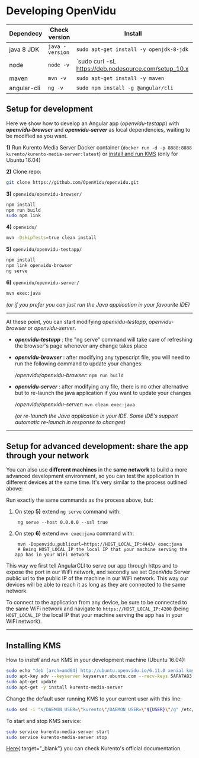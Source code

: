 
Developing OpenVidu
===================

| Dependecy     | Check version   | Install                               |
| ------------- | --------------- |-------------------------------------- |
| java 8 JDK    | `java -version` | `sudo apt-get install -y openjdk-8-jdk` |
| node          | `node -v`       | `sudo curl -sL https://deb.nodesource.com/setup_10.x | sudo bash -`<br>`sudo apt-get install -y nodejs` |
| maven         | `mvn -v`        | `sudo apt-get install -y maven`       |
| angular-cli   | `ng -v`         | `sudo npm install -g @angular/cli`    |


Setup for development
------------------

Here we show how to develop an Angular app (_openvidu-testapp_) with ***openvidu-browser*** and ***openvidu-server*** as local dependencies, waiting to be modified as you want.

**1)** Run Kurento Media Server Docker container (`docker run -d -p 8888:8888 kurento/kurento-media-server:latest`) or [install and run KMS](#installing-kms) (only for Ubuntu 16.04)

**2)** Clone repo:

```bash
git clone https://github.com/OpenVidu/openvidu.git
```

**3)** `openvidu/openvidu-browser/`

```bash
npm install
npm run build
sudo npm link
```

**4)** `openvidu/`

```bash
mvn -DskipTests=true clean install
```

**5)** `openvidu/openvidu-testapp/`

```bash
npm install
npm link openvidu-browser
ng serve
```

**6)** `openvidu/openvidu-server/`

```bash
mvn exec:java
```

*(or if you prefer you can just run the Java application in your favourite IDE)*


----------


At these point, you can start modifying *openvidu-testapp*, *openvidu-browser* or *openvidu-server*.

 - **_openvidu-testapp_** :  the "ng serve" command will take care of refreshing the browser's page whenever any change takes place

 - **_openvidu-browser_** : after modifying any typescript file, you will need to run the following command to update your changes:
 
      */openvidu/openvidu-browser*:  `npm run build`

 - **_openvidu-server_** : after modifying any file, there is no other alternative but to re-launch the java application if you want to update your changes

      */openvidu/openvidu-server*: `mvn clean exec:java`

    *(or re-launch the Java application in your IDE. Some IDE's support automatic re-launch in response to changes)*

---

Setup for advanced development: share the app through your network
------------------
You can also use **different machines** in the **same network** to build a more advanced development environment, so you can test the application in different devices at the same time. It's very similar to the process outlined above:

Run exactly the same commands as the process above, but:

1. On step **5)** extend `ng serve` command with:

        ng serve --host 0.0.0.0 --ssl true

2. On step **6)** extend `mvn exec:java` command with:

        mvn -Dopenvidu.publicurl=https://HOST_LOCAL_IP:4443/ exec:java
        # Being HOST_LOCAL_IP the local IP that your machine serving the app has in your WiFi network

This way we first tell AngularCLI to serve our app through https and to expose the port in our WiFi network, and secondly we set OpenVidu Server public url to the public IP of the machine in our WiFi network. This way our devices will be able to reach it as long as they are connected to the same network.

To connect to the application from any device, be sure to be connected to the same WiFi network and navigate to `https://HOST_LOCAL_IP:4200` (being `HOST_LOCAL_IP` the local IP that your machine serving the app has in your WiFi network).

---

Installing KMS
------------------

How to *install* and *run* KMS in your development machine (Ubuntu 16.04):

```bash
sudo echo "deb [arch=amd64] http://ubuntu.openvidu.io/6.11.0 xenial kms6" | sudo tee /etc/apt/sources.list.d/kurento.list
sudo apt-key adv --keyserver keyserver.ubuntu.com --recv-keys 5AFA7A83
sudo apt-get update
sudo apt-get -y install kurento-media-server
```

Change the default user running KMS to your current user with this line:

```bash
sudo sed -i "s/DAEMON_USER=\"kurento\"/DAEMON_USER=\"${USER}\"/g" /etc/default/kurento-media-server
```

To start and stop KMS service:

```bash
sudo service kurento-media-server start
sudo service kurento-media-server stop
```

[Here](http://doc-kurento.readthedocs.io/en/stable/user/installation.html){:target="_blank"} you can check Kurento's official documentation.
